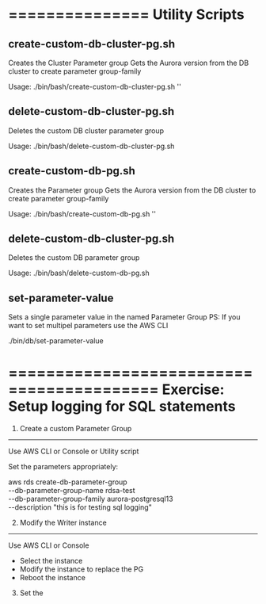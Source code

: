 ===============
Utility Scripts
===============

create-custom-db-cluster-pg.sh
------------------------------
Creates the Cluster Parameter group
Gets the Aurora version from the DB cluster to create parameter group-family

Usage:  ./bin/bash/create-custom-db-cluster-pg.sh  <Name>  '<Description>'

delete-custom-db-cluster-pg.sh
------------------------------
Deletes the custom DB cluster parameter group

Usage:  ./bin/bash/delete-custom-db-cluster-pg.sh  <Name>

create-custom-db-pg.sh
----------------------
Creates the Parameter group
Gets the Aurora version from the DB cluster to create parameter group-family

Usage:  ./bin/bash/create-custom-db-pg.sh  <Name>  '<Description>'

delete-custom-db-cluster-pg.sh
------------------------------
Deletes the custom DB  parameter group

Usage:  ./bin/bash/delete-custom-db-pg.sh  <Name>

set-parameter-value
-------------------
Sets a single parameter value in the named Parameter Group
PS: If you want to set multipel parameters use the AWS CLI

./bin/db/set-parameter-value  <PG Name> <Parameter Name> <Parameter Value>


==========================================
Exercise: Setup logging for SQL statements
==========================================

1. Create a custom Parameter Group
----------------------------------
Use AWS CLI or Console or Utility script

Set the parameters appropriately:

aws rds create-db-parameter-group    \
    --db-parameter-group-name       rdsa-test  \
    --db-parameter-group-family     aurora-postgresql13  \
    --description                   "this is for testing sql logging"

2. Modify the Writer instance
-----------------------------
Use AWS CLI or Console

* Select the instance
* Modify the instance to replace the PG 
* Reboot the instance

3. Set the 
